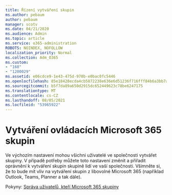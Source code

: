 ```yaml
---
title: Řízení vytváření skupin
ms.author: pebaum
author: pebaum
manager: scotv
ms.date: 04/21/2020
ms.audience: Admin
ms.topic: article
ms.service: o365-administration
ROBOTS: NOINDEX, NOFOLLOW
localization_priority: Normal
ms.collection: Adm_O365
ms.custom:
- "168"
- "1200029"
ms.assetid: e06cdce9-1e43-475d-970b-e0bac0fc5446
ms.openlocfilehash: 85e18428ecda4cb5872238e636e6d51236f716fff84b6a3bb7a84e97eca3bdf8
ms.sourcegitcommit: b5f7da89a650d2915dc652449623c78be6247175
ms.translationtype: MT
ms.contentlocale: cs-CZ
ms.lasthandoff: 08/05/2021
ms.locfileid: "53965922"
---
```

# <a name="control-creation-of-microsoft-365-groups"></a>Vytváření ovládacích Microsoft 365 skupin

Ve výchozím nastavení mohou všichni uživatelé ve společnosti vytvářet skupiny. V případě potřeby můžete toto nastavení změnit a přiřadit oprávnění k vytváření skupin skupině lidí ve vaší společnosti. Všimněte si, že to bude mít vliv na vytváření skupin z libovolné Microsoft 365 (například Outlook, Teams, Planner a tak dále).
  
Pokyny: [Správa uživatelů, kteří Microsoft 365 skupiny](https://docs.microsoft.com/microsoft-365/admin/create-groups/manage-creation-of-groups)
